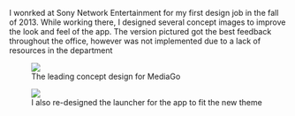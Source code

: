 I wonrked at Sony Network Entertainment for my first design job in the fall of 2013. While working there, I designed several concept images to improve the look and feel of the app. The version pictured got the best feedback throughout the office, however was not implemented due to a lack of resources in the department

<figure class='folio_image' id='img1'>
	<a target='_blank'>
		<img src='../includes/portfolio_images/sony/mediago_app.jpg'>
	</a>
<figcaption>The leading concept design for MediaGo</figcaption>
</figure>


<figure class='folio_image' id='img2'>
	<a target='_blank'>
		<img src='../includes/portfolio_images/sony/mediago_launcher.jpg'>
	</a>
<figcaption>I also re-designed the launcher for the app to fit the new theme</figcaption>
</figure>


<!-- $img3 = $img_path."mediago_fullscreen_ad.jpg";
// $img3_caption = "To promote MediaGo, I created a promotional video"; -->